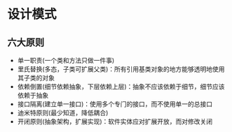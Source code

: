 # 设计模式

## 六大原则

- 单⼀职责(⼀个类和⽅法只做⼀件事)
- ⾥⽒替换(多态，⼦类可扩展⽗类)：所有引⽤基类对象的地⽅能够透明地使⽤其⼦类的对象
- 依赖倒置(细节依赖抽象，下层依赖上层)：抽象不应该依赖于细节，细节应该依赖于抽象
- 接⼝隔离(建⽴单⼀接⼝)：使⽤多个专⻔的接⼝，⽽不使⽤单⼀的总接⼝
- 迪⽶特原则(最少知道，降低耦合)
- 开闭原则(抽象架构，扩展实现)：软件实体应对扩展开放，⽽对修改关闭
